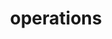 ---
type: docs
title: "operations"
linkTitle: "operations"
description: "Learn about operating Radius apps"
weight: 40
---
